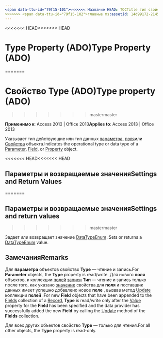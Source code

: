 ```yaml
---
<span data-ttu-id="79f15-101"><<<<<<< Название HEAD: TOCTitle тип свойства (ADO): тип свойства (ADO) === название: введите свойство (ADO) TOCTitle: введите свойство (ADO)</span><span class="sxs-lookup"><span data-stu-id="79f15-101"><<<<<<< HEAD title: Type Property (ADO) TOCTitle: Type Property (ADO) ======= title: Type property (ADO) TOCTitle: Type property (ADO)</span></span>
>>>>>>> <span data-ttu-id="79f15-102">главные ms:assetid: 14d99172-2145-05ae-620b-459ba097f05c ms:mtpsurl: https://msdn.microsoft.com/library/JJ248914(v=office.15) ms:contentKeyID: 48543397 ms.date: 09/18/2015 mtps_version: v=office.15</span><span class="sxs-lookup"><span data-stu-id="79f15-102">master ms:assetid: 14d99172-2145-05ae-620b-459ba097f05c ms:mtpsurl: https://msdn.microsoft.com/library/JJ248914(v=office.15) ms:contentKeyID: 48543397 ms.date: 09/18/2015 mtps_version: v=office.15</span></span>
---
```


<span data-ttu-id="79f15-103"><<<<<<< HEAD</span><span class="sxs-lookup"><span data-stu-id="79f15-103"><<<<<<< HEAD</span></span>
# <a name="type-property-ado"></a><span data-ttu-id="79f15-104">Type Property (ADO)</span><span class="sxs-lookup"><span data-stu-id="79f15-104">Type Property (ADO)</span></span>
=======
# <a name="type-property-ado"></a><span data-ttu-id="79f15-105">Свойство Type (ADO)</span><span class="sxs-lookup"><span data-stu-id="79f15-105">Type property (ADO)</span></span>
>>>>>>> <span data-ttu-id="79f15-106">master</span><span class="sxs-lookup"><span data-stu-id="79f15-106">master</span></span>


<span data-ttu-id="79f15-107">**Применимо к**: Access 2013 | Office 2013</span><span class="sxs-lookup"><span data-stu-id="79f15-107">**Applies to**: Access 2013 | Office 2013</span></span>

<span data-ttu-id="79f15-108">Указывает тип действующие или тип данных [параметра](parameter-object-ado.md), [поля](field-object-ado.md)или [Свойства](property-object-ado.md) объекта.</span><span class="sxs-lookup"><span data-stu-id="79f15-108">Indicates the operational type or data type of a [Parameter](parameter-object-ado.md), [Field](field-object-ado.md), or [Property](property-object-ado.md) object.</span></span>

<span data-ttu-id="79f15-109"><<<<<<< HEAD</span><span class="sxs-lookup"><span data-stu-id="79f15-109"><<<<<<< HEAD</span></span>
## <a name="settings-and-return-values"></a><span data-ttu-id="79f15-110">Параметры и возвращаемые значения</span><span class="sxs-lookup"><span data-stu-id="79f15-110">Settings and Return Values</span></span>
=======
## <a name="settings-and-return-values"></a><span data-ttu-id="79f15-111">Параметры и возвращаемые значения</span><span class="sxs-lookup"><span data-stu-id="79f15-111">Settings and return values</span></span>
>>>>>>> <span data-ttu-id="79f15-112">master</span><span class="sxs-lookup"><span data-stu-id="79f15-112">master</span></span>

<span data-ttu-id="79f15-113">Задает или возвращает значение [DataTypeEnum](datatypeenum.md) .</span><span class="sxs-lookup"><span data-stu-id="79f15-113">Sets or returns a [DataTypeEnum](datatypeenum.md) value.</span></span>

## <a name="remarks"></a><span data-ttu-id="79f15-114">Замечания</span><span class="sxs-lookup"><span data-stu-id="79f15-114">Remarks</span></span>

<span data-ttu-id="79f15-115">Для **параметра** объектов свойство **Type** — чтение и запись.</span><span class="sxs-lookup"><span data-stu-id="79f15-115">For **Parameter** objects, the **Type** property is read/write.</span></span> <span data-ttu-id="79f15-116">Для нового **поля** объектов, к коллекции [полей](fields-collection-ado.md) [записи](record-object-ado.md) **Тип** — чтение и запись только после того, как указано [значение](value-property-ado.md) свойства для **поля** и поставщик данных имеет успешно добавлено новое **поле** , вызвав метод [Update](update-method-ado.md) коллекции **полей** .</span><span class="sxs-lookup"><span data-stu-id="79f15-116">For new **Field** objects that have been appended to the [Fields](fields-collection-ado.md) collection of a [Record](record-object-ado.md), **Type** is read/write only after the [Value](value-property-ado.md) property for the **Field** has been specified and the data provider has successfully added the new **Field** by calling the [Update](update-method-ado.md) method of the **Fields** collection.</span></span>

<span data-ttu-id="79f15-117">Для всех других объектов свойство **Type** — только для чтения.</span><span class="sxs-lookup"><span data-stu-id="79f15-117">For all other objects, the **Type** property is read-only.</span></span>

